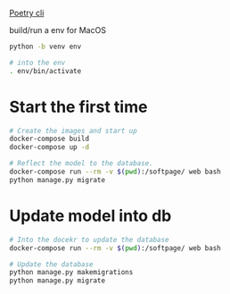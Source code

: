 [Poetry cli](https://python-poetry.org/docs/cli/)

build/run a env for MacOS
```bash
python -b venv env

# into the env
. env/bin/activate
```

# Start the first time
```bash
# Create the images and start up
docker-compose build
docker-compose up -d

# Reflect the model to the database.
docker-compose run --rm -v $(pwd):/softpage/ web bash
python manage.py migrate
```

# Update model into db
```bash
# Into the docekr to update the database
docker-compose run --rm -v $(pwd):/softpage/ web bash

# Update the database
python manage.py makemigrations
python manage.py migrate
```
